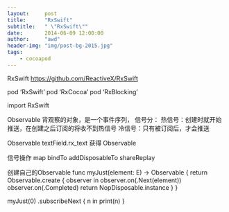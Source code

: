 ```yaml
---
layout:     post
title:      "RxSwift"
subtitle:   " \"RxSwift\""
date:       2014-06-09 12:00:00
author:     "awd"
header-img: "img/post-bg-2015.jpg"
tags:
    - cocoapod
---
```

RxSwift
https://github.com/ReactiveX/RxSwift


pod ‘RxSwift’
pod ‘RxCocoa’
pod ‘RxBlocking’

import RxSwift




Observable 背观察的对象，是一个事件序列，
信号分：
热信号：创建时就开始推送，在创建之后订阅的将收不到热信号
冷信号：只有被订阅后，才会推送


Observable
textField.rx_text 获得 Observable<String>



信号操作
map
bindTo
addDisposableTo
shareReplay



创建自己的Observable
func myJust<E>(element: E) -> Observable<E> {
    return Observable.create { observer in
        observer.on(.Next(element))
        observer.on(.Completed)
        return NopDisposable.instance
    }
}

myJust(0)
    .subscribeNext { n in
      print(n)
    }
